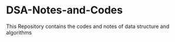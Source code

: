 # DSA-Notes-and-Codes
This Repository contains the codes and notes of data structure and algorithms

